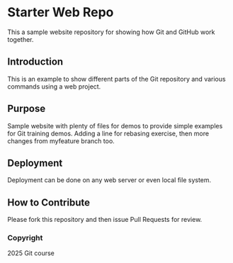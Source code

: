 # Starter Web Repo

This a sample website repository for showing how Git and GitHub work together.

## Introduction

This is an example to show different parts of the Git repository and various commands using a web project.

## Purpose

Sample website with plenty of files for demos to provide simple examples for Git training demos.
Adding a line for rebasing exercise, then more changes from myfeature branch too.

## Deployment

Deployment can be done on any web server or even local file system.

## How to Contribute

Please fork this repository and then issue Pull Requests for review.

### Copyright

2025 Git course